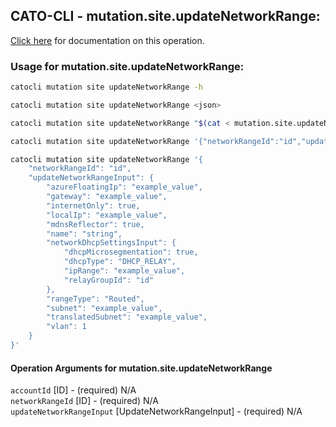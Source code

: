 
## CATO-CLI - mutation.site.updateNetworkRange:
[Click here](https://api.catonetworks.com/documentation/#mutation-mutation.site.updateNetworkRange) for documentation on this operation.

### Usage for mutation.site.updateNetworkRange:

```bash
catocli mutation site updateNetworkRange -h

catocli mutation site updateNetworkRange <json>

catocli mutation site updateNetworkRange "$(cat < mutation.site.updateNetworkRange.json)"

catocli mutation site updateNetworkRange '{"networkRangeId":"id","updateNetworkRangeInput":{"azureFloatingIp":"example_value","gateway":"example_value","internetOnly":true,"localIp":"example_value","mdnsReflector":true,"name":"string","networkDhcpSettingsInput":{"dhcpMicrosegmentation":true,"dhcpType":"DHCP_RELAY","ipRange":"example_value","relayGroupId":"id"},"rangeType":"Routed","subnet":"example_value","translatedSubnet":"example_value","vlan":1}}'

catocli mutation site updateNetworkRange '{
    "networkRangeId": "id",
    "updateNetworkRangeInput": {
        "azureFloatingIp": "example_value",
        "gateway": "example_value",
        "internetOnly": true,
        "localIp": "example_value",
        "mdnsReflector": true,
        "name": "string",
        "networkDhcpSettingsInput": {
            "dhcpMicrosegmentation": true,
            "dhcpType": "DHCP_RELAY",
            "ipRange": "example_value",
            "relayGroupId": "id"
        },
        "rangeType": "Routed",
        "subnet": "example_value",
        "translatedSubnet": "example_value",
        "vlan": 1
    }
}'
```

#### Operation Arguments for mutation.site.updateNetworkRange ####

`accountId` [ID] - (required) N/A    
`networkRangeId` [ID] - (required) N/A    
`updateNetworkRangeInput` [UpdateNetworkRangeInput] - (required) N/A    
